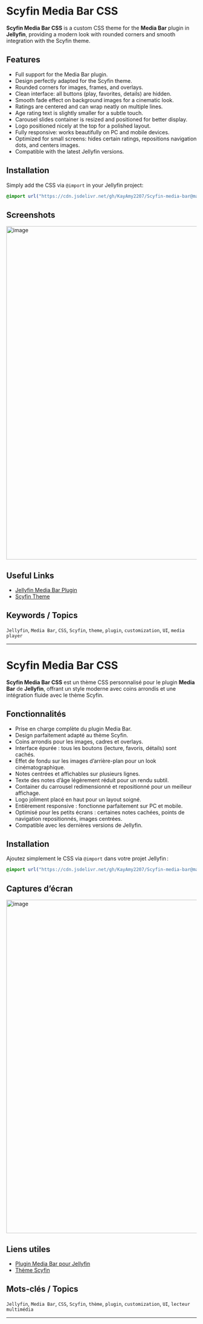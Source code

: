 # Scyfin Media Bar CSS

**Scyfin Media Bar CSS** is a custom CSS theme for the **Media Bar** plugin in **Jellyfin**, providing a modern look with rounded corners and smooth integration with the Scyfin theme.

## Features

* Full support for the Media Bar plugin.
* Design perfectly adapted for the Scyfin theme.
* Rounded corners for images, frames, and overlays.
* Clean interface: all buttons (play, favorites, details) are hidden.
* Smooth fade effect on background images for a cinematic look.
* Ratings are centered and can wrap neatly on multiple lines.
* Age rating text is slightly smaller for a subtle touch.
* Carousel slides container is resized and positioned for better display.
* Logo positioned nicely at the top for a polished layout.
* Fully responsive: works beautifully on PC and mobile devices.
* Optimized for small screens: hides certain ratings, repositions navigation dots, and centers images.
* Compatible with the latest Jellyfin versions.

## Installation

Simply add the CSS via `@import` in your Jellyfin project:

```css
@import url("https://cdn.jsdelivr.net/gh/KayAmy2207/Scyfin-media-bar@main/scyfinmediabar.css");
```

## Screenshots

<img width="1848" height="882" alt="image" src="https://github.com/user-attachments/assets/e5be0582-ab73-4b7d-9a6f-e02c8fc2bbd4" />

## Useful Links

* [Jellyfin Media Bar Plugin](https://github.com/IAmParadox27/jellyfin-plugin-media-bar)
* [Scyfin Theme](https://github.com/loof2736/scyfin)

## Keywords / Topics

`Jellyfin`, `Media Bar`, `CSS`, `Scyfin`, `theme`, `plugin`, `customization`, `UI`, `media player`

---

# Scyfin Media Bar CSS

**Scyfin Media Bar CSS** est un thème CSS personnalisé pour le plugin **Media Bar** de **Jellyfin**, offrant un style moderne avec coins arrondis et une intégration fluide avec le thème Scyfin.

## Fonctionnalités

* Prise en charge complète du plugin Media Bar.
* Design parfaitement adapté au thème Scyfin.
* Coins arrondis pour les images, cadres et overlays.
* Interface épurée : tous les boutons (lecture, favoris, détails) sont cachés.
* Effet de fondu sur les images d’arrière-plan pour un look cinématographique.
* Notes centrées et affichables sur plusieurs lignes.
* Texte des notes d’âge légèrement réduit pour un rendu subtil.
* Container du carrousel redimensionné et repositionné pour un meilleur affichage.
* Logo joliment placé en haut pour un layout soigné.
* Entièrement responsive : fonctionne parfaitement sur PC et mobile.
* Optimisé pour les petits écrans : certaines notes cachées, points de navigation repositionnés, images centrées.
* Compatible avec les dernières versions de Jellyfin.

## Installation

Ajoutez simplement le CSS via `@import` dans votre projet Jellyfin :

```css
@import url("https://cdn.jsdelivr.net/gh/KayAmy2207/Scyfin-media-bar@main/scyfinmediabar.css");
```

## Captures d’écran

<img width="1848" height="882" alt="image" src="https://github.com/user-attachments/assets/e5be0582-ab73-4b7d-9a6f-e02c8fc2bbd4" />

## Liens utiles

* [Plugin Media Bar pour Jellyfin](https://github.com/IAmParadox27/jellyfin-plugin-media-bar)
* [Thème Scyfin](https://github.com/loof2736/scyfin)

## Mots-clés / Topics

`Jellyfin`, `Media Bar`, `CSS`, `Scyfin`, `thème`, `plugin`, `customization`, `UI`, `lecteur multimédia`

---
